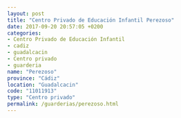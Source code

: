 ```yaml
---
layout: post
title: "Centro Privado de Educación Infantil Perezoso"
date: 2017-09-20 20:57:05 +0200
categories:
- Centro Privado de Educación Infantil
- cadiz
- guadalcacin
- Centro privado
- guarderia
name: "Perezoso"
province: "Cádiz"
location: "Guadalcacin"
code: "11011913"
type: "Centro privado"
permalink: /guarderias/perezoso.html
---
```

